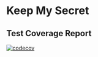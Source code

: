 # Keep My Secret #

## Test Coverage Report ##

[![codecov](https://codecov.io/gh/grafviktor/keep-my-secret/graph/badge.svg?token=wrIL0tyQ5q)](https://codecov.io/gh/grafviktor/keep-my-secret)